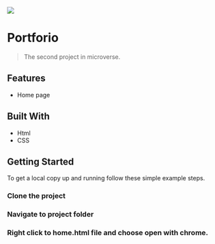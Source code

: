 ![](https://img.shields.io/badge/Microverse-blueviolet)

# Portforio

> The second project in microverse.

## Features
- Home page

## Built With
- Html
- CSS



## Getting Started

To get a local copy up and running follow these simple example steps.

### Clone the project

### Navigate to project folder

### Right click to home.html file and choose open with chrome.